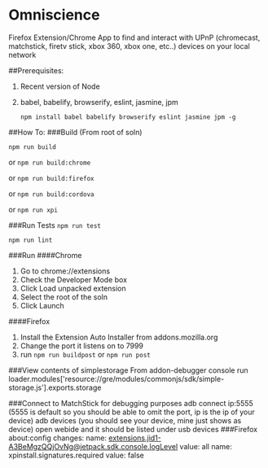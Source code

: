 Omniscience
======

Firefox Extension/Chrome App to find and interact with UPnP (chromecast, matchstick, firetv stick, xbox 360, xbox one, etc..) devices on your local network

##Prerequisites:

1. Recent version of Node
2. babel, babelify, browserify, eslint, jasmine, jpm

    `npm install babel babelify browserify eslint jasmine jpm -g`

##How To:
###Build
(From root of soln)

`npm run build`

or `npm run build:chrome`

or `npm run build:firefox`

or `npm run build:cordova`

or `npm run xpi`

###Run Tests
`npm run test`

`npm run lint`

###Run
####Chrome
1. Go to chrome://extensions
2. Check the Developer Mode box
3. Click Load unpacked extension
4. Select the root of the soln
5. Click Launch

####Firefox
1. Install the Extension Auto Installer from addons.mozilla.org
2. Change the port it listens on to 7999
3. run `npm run buildpost` or `npm run post`

###View contents of simplestorage
	From addon-debugger console run
		loader.modules['resource://gre/modules/commonjs/sdk/simple-storage.js'].exports.storage

###Connect to MatchStick for debugging purposes
	adb connect ip:5555 (5555 is default so you should be able to omit the port, ip is the ip of your device)
	adb devices (you should see your device, mine just shows as device)
	open webide and it should be listed under usb devices
###Firefox about:config changes:
	name: extensions.jid1-A3BeMgzQQjOvNg@jetpack.sdk.console.logLevel
	value: all
	name: xpinstall.signatures.required
	value: false